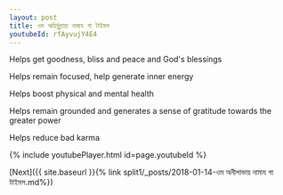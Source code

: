 ```yaml
---
layout: post
title: ওম অহির্বুধ্ন্যায়া নামায গা টাইমস
youtubeId: rfAyvujY4E4
---
```

 
 
Helps get goodness, bliss and peace and God's blessings
 
Helps remain focused, help generate inner energy 
 
Helps boost physical and mental health 
 
Helps remain grounded and generates a sense of gratitude towards the greater power 
 
Helps reduce bad karma
 
 
 
 


{% include youtubePlayer.html id=page.youtubeId %}
 
[Next]({{ site.baseurl }}{% link  split1/_posts/2018-01-14-ওম অনীলাভায় নামায গা টাইমস.md%})
 
